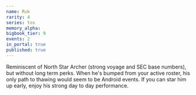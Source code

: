 ```yaml
---
name: Ruk
rarity: 4
series: tos
memory_alpha:
bigbook_tier: 9
events: 2
in_portal: true
published: true
---
```


Reminiscent of North Star Archer (strong voyage and SEC base numbers), but without long term perks. When he's bumped from your active roster, his only path to thawing would seem to be Android events. If you can star him up early, enjoy his strong day to day performance.
